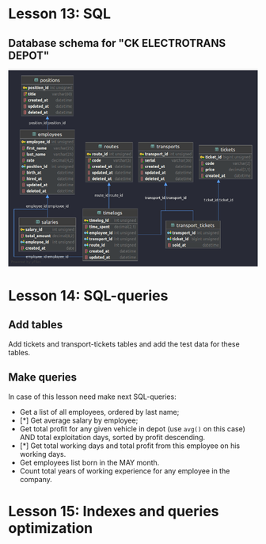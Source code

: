 Lesson 13: SQL
==============

## Database schema for "CK ELECTROTRANS DEPOT"

![image info](./database_schema.png)

Lesson 14: SQL-queries
======================

## Add tables

Add tickets and transport-tickets tables and add the test data for these tables.

## Make queries

In case of this lesson need make next SQL-queries:

- Get a list of all employees, ordered by last name;
- [*] Get average salary by employee;
- Get total profit for any given vehicle in depot (use `avg()` on this case) AND total exploitation days, sorted by profit descending.
- [*] Get total working days and total profit from this employee on his working days.
- Get employees list born in the MAY month.
- Count total years of working experience for any employee in the company.

Lesson 15: Indexes and queries optimization
===========================================

